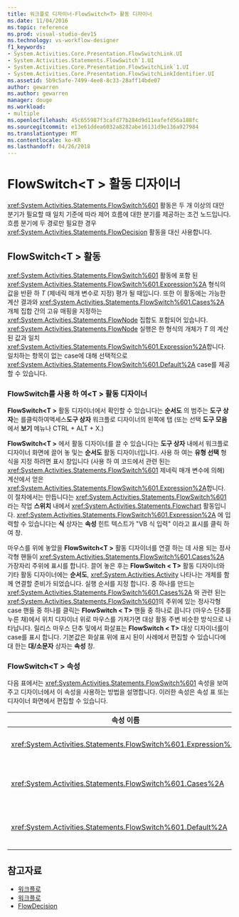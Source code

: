 ```yaml
---
title: 워크플로 디자이너-FlowSwitch<T> 활동 디자이너
ms.date: 11/04/2016
ms.topic: reference
ms.prod: visual-studio-dev15
ms.technology: vs-workflow-designer
f1_keywords:
- System.Activities.Core.Presentation.FlowSwitchLink.UI
- System.Activities.Statements.FlowSwitch`1.UI
- System.Activities.Core.Presentation.FlowSwitchLink`1.UI
- System.Activities.Core.Presentation.FlowSwitchLinkIdentifier.UI
ms.assetid: 5b9c5afe-7499-4ee8-8c33-28aff14bde07
author: gewarren
ms.author: gewarren
manager: douge
ms.workload:
- multiple
ms.openlocfilehash: 45c655987f3cafd77b284d9d11eafefd56a188fc
ms.sourcegitcommit: e13e61ddea6032a8282abe16131d9e136a927984
ms.translationtype: MT
ms.contentlocale: ko-KR
ms.lasthandoff: 04/26/2018
---
```

# <a name="flowswitcht-activity-designer"></a>FlowSwitch\<T > 활동 디자이너

<xref:System.Activities.Statements.FlowSwitch%601> 활동은 두 개 이상의 대안 분기가 필요할 때 일치 기준에 따라 제어 흐름에 대한 분기를 제공하는 조건 노드입니다. 흐름 분기에 두 경로만 필요한 경우 <xref:System.Activities.Statements.FlowDecision> 활동을 대신 사용합니다.

## <a name="the-flowswitcht-activity"></a>FlowSwitch\<T > 활동

<xref:System.Activities.Statements.FlowSwitch%601> 활동에 포함 된 <xref:System.Activities.Statements.FlowSwitch%601.Expression%2A> 형식의 값을 반환 하 *T* (제네릭 매개 변수로 지정) 평가 될 때입니다. 또한 이 활동에는 가능한 계산 결과와 <xref:System.Activities.Statements.FlowSwitch%601.Cases%2A> 개체 집합 간의 고유 매핑을 지정하는 <xref:System.Activities.Statements.FlowNode> 집합도 포함되어 있습니다. <xref:System.Activities.Statements.FlowNode> 실행은 한 형식의 개체가 *T* 의 계산 된 값과 일치 <xref:System.Activities.Statements.FlowSwitch%601.Expression%2A>합니다. 일치하는 항목이 없는 case에 대해 선택적으로 <xref:System.Activities.Statements.FlowSwitch%601.Default%2A> case를 제공할 수 있습니다.

### <a name="using-the-flowswitcht-activity-designer"></a>FlowSwitch를 사용 하 여\<T > 활동 디자이너

**FlowSwitch\<T >** 활동 디자이너에서 확인할 수 있습니다는 **순서도** 의 범주는 **도구 상자**는 를클릭하여액세스**도구 상자** 워크플로 디자이너의 왼쪽에 탭 (또는 선택 **도구 모음** 에서 **보기** 메뉴나 CTRL + ALT + X.)

**FlowSwitch\<T >** 에서 활동 디자이너를 끌 수 있습니다는 **도구 상자** 내에서 워크플로 디자이너 화면에 끌어 놓 및는 **순서도** 활동 디자이너입니다. 사용 하 여는 **유형 선택** 형식을 지정 하려면 표시 창입니다 (사용 하 여 코드에서 관련 된는 <xref:System.Activities.Statements.FlowSwitch%601> 제네릭 매개 변수에 의해) 계산에서 얻은 <xref:System.Activities.Statements.FlowSwitch%601.Expression%2A>합니다. 이 절차에서는 만듭니다는 <xref:System.Activities.Statements.FlowSwitch%601> 라는 작업 **스위치** 내에서 <xref:System.Activities.Statements.Flowchart> 활동입니다. <xref:System.Activities.Statements.FlowSwitch%601.Expression%2A> 에 입력할 수 있습니다는 **식** 상자는 **속성** 힌트 텍스트가 "VB 식 입력" 이라고 표시를 클릭 하 여 창.

마우스를 위에 놓았을 **FlowSwitch\<T >** 활동 디자이너를 연결 하는 데 사용 되는 정사각형 핸들이 <xref:System.Activities.Statements.FlowSwitch%601.Cases%2A> 가장자리 주위에 표시를 합니다. 끌어 놓은 후는 **FlowSwitch < T\>**  활동 디자이너와 기타 활동 디자이너에는 **순서도**, <xref:System.Activities.Activity> 나타나는 개체를 함께 연결할 준비가 되었습니다. 실행 순서를 지정 합니다. 중 하나를 만드는 <xref:System.Activities.Statements.FlowSwitch%601.Cases%2A> 와 관련 된는 <xref:System.Activities.Statements.FlowSwitch%601>의 주위에 있는 정사각형 case 핸들 중 하나를 클릭는 **FlowSwitch < T\>**  핸들 중 하나로 끕니다 (마우스 단추를 누른 채)에서 위치 디자이너 위로 마우스를 가져가면 대상 활동 주변 비슷한 방식으로 나타납니다. 릴리스 마우스 단추 및에서 화살표는 **FlowSwitch < T\>**  대상 디자이너를이 case를 표시 합니다. 기본값은 화살표 위에 표시 된이 사례에서 편집할 수 있습니다에 대 한는 **대/소문자** 상자는 **속성** 창.

### <a name="the-flowswitcht-properties"></a>FlowSwitch\<T > 속성

다음 표에서는 <xref:System.Activities.Statements.FlowSwitch%601> 속성을 보여 주고 디자이너에서 이 속성을 사용하는 방법을 설명합니다. 이러한 속성은 속성 표 또는 디자이너 화면에서 편집할 수 있습니다.

|속성 이름|필수|용도|
|-------------------|--------------|-----------|
|<xref:System.Activities.Statements.FlowSwitch%601.Expression%2A>|True|실행 경로에서 전환할 <xref:System.Activities.Statements.FlowSwitch%601.Cases%2A>를 결정하기 위해 계산할 식을 지정합니다.|
|<xref:System.Activities.Statements.FlowSwitch%601.Cases%2A>|False|<xref:System.Activities.Statements.FlowSwitch%601.Expression%2A> 계산으로 얻은 가능한 결과와 <xref:System.Activities.Statements.FlowNode> 개체 집합 간의 고유 매핑을 지정합니다.|
|<xref:System.Activities.Statements.FlowSwitch%601.Default%2A>|True|<xref:System.Activities.Statements.FlowSwitch%601.Expression%2A> 계산이 <xref:System.Activities.Statements.FlowSwitch%601.Cases%2A> 개체에 포함된 값 중 하나와 일치하지 않을 경우의 매핑을 지정합니다.|

## <a name="see-also"></a>참고자료

- [워크플로](../workflow-designer/flowchart-activity-designers.md)
- [워크플로](../workflow-designer/flowchart-activity-designer.md)
- [FlowDecision](../workflow-designer/flowdecision-activity-designer.md)